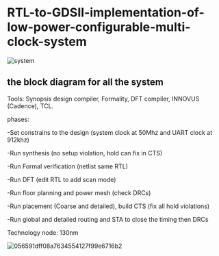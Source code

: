 # RTL-to-GDSII-implementation-of-low-power-configurable-multi-clock-system

![system](https://user-images.githubusercontent.com/111699435/209229222-9930fb92-f732-47b5-abad-f26a671a6741.PNG)
## the block diagram for all the system 

Tools: Synopsis design compiler, Formality, DFT compiler, INNOVUS (Cadence), TCL.

phases: 

-Set constrains to the design (system clock at 50Mhz and UART clock at 912khz)

-Run synthesis (no setup violation, hold can fix in CTS)

-Run Formal verification (netlist same RTL)

-Run DFT (edit RTL to add scan mode)

-Run floor planning and power mesh (check DRCs)

-Run placement (Coarse and detailed), build CTS (fix all hold violations)

-Run global and detailed routing and STA to close the timing then DRCs

Technology node: 130nm



![056591dff08a7634554127f99e6716b2](https://github.com/islam-nasser0/RTL-to-GDSII-implementation-of-low-power-configurable-multi-clock-system/assets/111699435/ec9675db-ae7a-4793-bedd-46e6f670473b)
